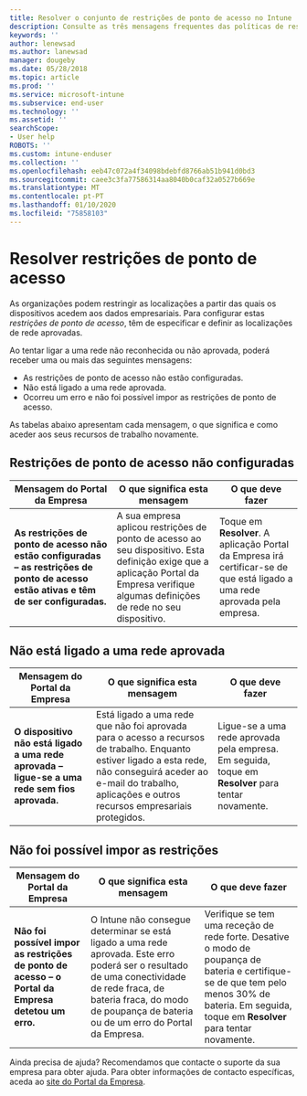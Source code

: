 ```yaml
---
title: Resolver o conjunto de restrições de ponto de acesso no Intune
description: Consulte as três mensagens frequentes das políticas de restrição de ponto de acesso do Intune e saiba como as resolver
keywords: ''
author: lenewsad
ms.author: lanewsad
manager: dougeby
ms.date: 05/28/2018
ms.topic: article
ms.prod: ''
ms.service: microsoft-intune
ms.subservice: end-user
ms.technology: ''
ms.assetid: ''
searchScope:
- User help
ROBOTS: ''
ms.custom: intune-enduser
ms.collection: ''
ms.openlocfilehash: eeb47c072a4f34098bdebfd8766ab51b941d0bd3
ms.sourcegitcommit: caee3c3fa77586314aa8040b0caf32a0527b669e
ms.translationtype: MT
ms.contentlocale: pt-PT
ms.lasthandoff: 01/10/2020
ms.locfileid: "75858103"
---
```

# <a name="resolve-access-point-restrictions"></a>Resolver restrições de ponto de acesso

As organizações podem restringir as localizações a partir das quais os dispositivos acedem aos dados empresariais.
Para configurar estas *restrições de ponto de acesso*, têm de especificar e definir as localizações de rede aprovadas.  

Ao tentar ligar a uma rede não reconhecida ou não aprovada, poderá receber uma ou mais das seguintes mensagens:

* As restrições de ponto de acesso não estão configuradas.
* Não está ligado a uma rede aprovada.
* Ocorreu um erro e não foi possível impor as restrições de ponto de acesso.

 As tabelas abaixo apresentam cada mensagem, o que significa e como aceder aos seus recursos de trabalho novamente.

## <a name="access-point-restrictions-not-set-up"></a>Restrições de ponto de acesso não configuradas  
| Mensagem do Portal da Empresa | O que significa esta mensagem | O que deve fazer                                                               
|------------------------|--------------------------|--------------------------|
| **As restrições de ponto de acesso não estão configuradas – as restrições de ponto de acesso estão ativas e têm de ser configuradas.** | A sua empresa aplicou restrições de ponto de acesso ao seu dispositivo. Esta definição exige que a aplicação Portal da Empresa verifique algumas definições de rede no seu dispositivo. | Toque em **Resolver**. A aplicação Portal da Empresa irá certificar-se de que está ligado a uma rede aprovada pela empresa. |

## <a name="not-connected-to-an-approved-network"></a>Não está ligado a uma rede aprovada  

| Mensagem do Portal da Empresa | O que significa esta mensagem | O que deve fazer                                                                   
|------------------------|-----------------------------------|--------------------------|
| **O dispositivo não está ligado a uma rede aprovada – ligue-se a uma rede sem fios aprovada.** | Está ligado a uma rede que não foi aprovada para o acesso a recursos de trabalho. Enquanto estiver ligado a esta rede, não conseguirá aceder ao e-mail do trabalho, aplicações e outros recursos empresariais protegidos. | Ligue-se a uma rede aprovada pela empresa. Em seguida, toque em **Resolver** para tentar novamente. |

## <a name="restrictions-couldnt-be-enforced"></a>Não foi possível impor as restrições  

| Mensagem do Portal da Empresa | O que significa esta mensagem | O que deve fazer                                                                      
|------------------------|-----------------------------------|--------------------------|
| **Não foi possível impor as restrições de ponto de acesso – o Portal da Empresa detetou um erro.** | O Intune não consegue determinar se está ligado a uma rede aprovada. Este erro poderá ser o resultado de uma conectividade de rede fraca, de bateria fraca, do modo de poupança de bateria ou de um erro do Portal da Empresa. | Verifique se tem uma receção de rede forte. Desative o modo de poupança de bateria e certifique-se de que tem pelo menos 30% de bateria. Em seguida, toque em **Resolver** para tentar novamente. 

Ainda precisa de ajuda? Recomendamos que contacte o suporte da sua empresa para obter ajuda. Para obter informações de contacto específicas, aceda ao [site do Portal da Empresa](https://portal.manage.microsoft.com/#HelpDeskDialog).
